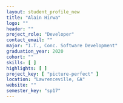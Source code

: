 ```yaml
---
layout: student_profile_new
title: "Alain Hirwa"
logo: ""
header: ""
project_role: "Developer"
contact_email: ""
major: "I.T., Conc. Software Development"
graduation_year: 2020
cohort: ""
skills: [ ]
highlights: [ ]
project_key: [ "picture-perfect" ]
location: "Lawrenceville, GA"
website: ""
semester_key: "sp17"
---
```

